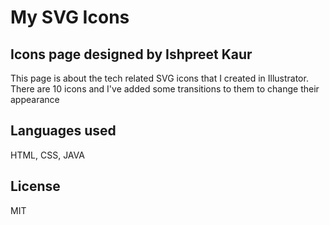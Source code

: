 # My SVG Icons

## Icons page designed by Ishpreet Kaur
This page is about the tech related SVG icons that I created in Illustrator. There are 10 icons and I've added some transitions to them to change their appearance

## Languages used
HTML, CSS, JAVA

## License
MIT

